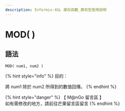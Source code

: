 ```yaml
---
description: Informix-4GL 庫存函數_算術型使用說明
---
```


# MOD( )

## 語法

```
MOD( num1, num2 )
```

{% hint style="info" %}
目的：

將 num1 除於 num2 所得到的數值回傳。
{% endhint %}

{% hint style="danger" %}
【 M@nGo 留言區 】\
如有需修改的地方，請前往芒果留言區留言
{% endhint %}
